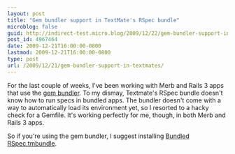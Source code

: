 ```yaml
---
layout: post
title: "Gem bundler support in TextMate's RSpec bundle"
microblog: false
guid: http://indirect-test.micro.blog/2009/12/22/gem-bundler-support-in-textmates/
post_id: 4967464
date: 2009-12-21T16:00:00-0800
lastmod: 2009-12-21T16:00:00-0800
type: post
url: /2009/12/21/gem-bundler-support-in-textmates/
---
```

For the last couple of weeks, I've been working with Merb and Rails 3 apps that use the [gem bundler](http://github.com/wycats/bundler). To my dismay, Textmate's RSpec bundle doesn't know how to run specs in bundled apps. The bundler doesn't come with a way to automatically load its environment yet, so I resorted to a hacky check for a Gemfile. It's working perfectly for me, though, in both Merb and Rails 3 apps.

So if you're using the gem bundler, I suggest installing [Bundled RSpec.tmbundle](http://github.com/indirect/rspec-tmbundle).
